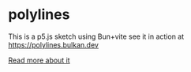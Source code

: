 # polylines

This is a p5.js sketch using Bun+vite see it in action at https://polylines.bulkan.dev

[Read more about it](https://bulkan-evcimen.com/delaunay-dreams/)
